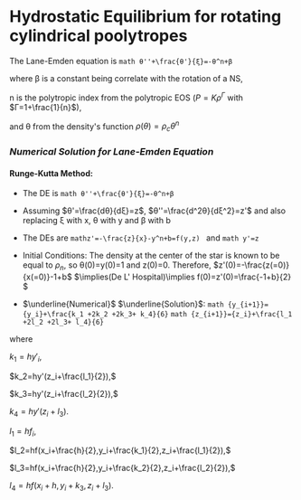 # Hydrostatic Equilibrium for rotating cylindrical poolytropes

The Lane-Emden equation is ```math θ''+\frac{θ'}{ξ}=-θ^n+β```

where β is a constant being correlate with the rotation of a NS,

n is the polytropic index from the polytropic EOS ($`P=Kρ^Γ`$ with $`Γ=1+\frac{1}{n}`$),

and θ from the density's function $`ρ(θ)={ρ_c}θ^n`$




### *Numerical Solution for Lane-Emden Equation*

#### Runge-Kutta Method:

- The DE is ```math θ''+\frac{θ'}{ξ}=-θ^n+β```


- Assuming $`θ'=\frac{dθ}{dξ}=z`$, $`θ''=\frac{d^2θ}{dξ^2}=z'`$ and also replacing ξ with x, θ with y and β with b


- The DEs are ```mathz'=-\frac{z}{x}-y^n+b=f(y,z) ``` and ```math y'=z```


- Initial Conditions: The density at the center of the star is known to be equal to $`ρ_n`$, so θ(0)=y(0)=1 and z(0)=0. Therefore, $`z'(0)=-\frac{z(=0)}{x(=0)}-1+b`$ $`\implies(De L' Hospital)\implies f(0)=z'(0)=\frac{-1+b}{2} `$


- $`\underline{Numerical}`$ $`\underline{Solution}`$: ```math {y_{i+1}}={y_i}+\frac{k_1 +2k_2 +2k_3+ k_4}{6}``` 
```math {z_{i+1}}={z_i}+\frac{l_1 +2l_2 +2l_3+ l_4}{6}```


where 

$`k_1=hy'_i,`$

$`k_2=hy'(z_i+\frac{l_1}{2}),`$

$`k_3=hy'(z_i+\frac{l_2}{2}),`$

$`k_4=hy'(z_i+l_3).`$

$`l_1=hf_i,`$

$`l_2=hf(x_i+\frac{h}{2},y_i+\frac{k_1}{2},z_i+\frac{l_1}{2}),`$

$`l_3=hf(x_i+\frac{h}{2},y_i+\frac{k_2}{2},z_i+\frac{l_2}{2}),`$

$`l_4=hf(x_i+h,y_i+k_3,z_i+l_3).`$


